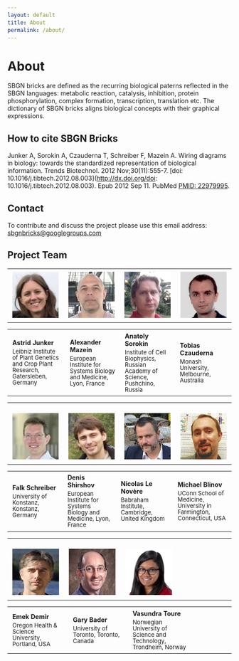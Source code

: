 ```yaml
---
layout: default
title: About
permalink: /about/
---
```


# About

SBGN bricks are defined as the recurring biological paterns reflected in the SBGN languages: metabolic reaction, catalysis, inhibition, protein phosphorylation, complex formation, transcription, translation etc. The dictionary of SBGN bricks aligns biological concepts with their graphical expressions.

## How to cite SBGN Bricks

Junker A, Sorokin A, Czauderna T, Schreiber F, Mazein A. Wiring diagrams in biology: towards the standardized representation of biological information. Trends Biotechnol. 2012 Nov;30(11):555-7. [doi: 10.1016/j.tibtech.2012.08.003](http://dx.doi.org/doi: 10.1016/j.tibtech.2012.08.003). Epub 2012 Sep 11. PubMed [PMID: 22979995](https://www.ncbi.nlm.nih.gov/pubmed/22979995).

## Contact

To contribute and discuss the project please use this email address: [sbgnbricks@googlegroups.com](mailto:sbgnbricks@googlegroups.com)  

<!--## Related projects
PD2AF Converter
ModelBricks of the Virtual Cell project-->

## Project Team

<table>
<tr>
<td style="width: 200px;"><p style="margin:4px;"><img src="/images/team/AstridJunker.jpg" width="160"/></p></td>
<td style="width: 200px;"><p style="margin:4px;"><img src="/images/team/AlexanderMazein.jpg" width="160"/></p></td>
<td style="width: 200px;"><p style="margin:4px;"><img src="/images/team/AnatolySorokin.jpg" width="160"/></p></td>
<td style="width: 200px;"><p style="margin:4px;"><img src="/images/team/TobiasCzauderna.jpg" width="160"/></p></td>
</tr>
</table>

<table>
<tr>
<td style="width: 200px;"><p style="margin:4px;"><strong>Astrid Junker</strong></p><p style="margin:4px; line-height:100%;"><font size="2">Leibniz Institute of Plant Genetics and Crop Plant Research, Gatersleben, Germany</font></p></td>
<td style="width: 200px;"><p style="margin:4px;"><strong>Alexander Mazein</strong></p><p style="margin:4px; line-height:100%;"><font size="2">European Institute for Systems Biology and Medicine, Lyon, France</font></p></td>
<td style="width: 200px;"><p style="margin:4px;"><strong>Anatoly Sorokin</strong></p><p style="margin:4px; line-height:100%;"><font size="2">Institute of Cell Biophysics, Russian Academy of Science, Pushchino, Russia</font></p></td>
<td style="width: 200px;"><p style="margin:4px;"><strong>Tobias Czauderna</strong></p><p style="margin:4px; line-height:100%;"><font size="2">Monash University, Melbourne, Australia</font></p></td>
</tr>
</table>

<table>
<tr>
<td style="width: 200px;"><p style="margin:4px;"><br /><img src="/images/team/FalkSchreiber.jpg" width="160"/></p></td>
<td style="width: 200px;"><p style="margin:4px;"><br /><img src="/images/team/DenisShirshov.jpg" width="160"/></p></td>
<td style="width: 200px;"><p style="margin:4px;"><br /><img src="/images/team/NicolasLeNovere.jpg" width="160"/></p></td>
<td style="width: 200px;"><p style="margin:4px;"><br /><img src="/images/team/MichaelBlinov.jpg" width="160"/></p></td>
</tr>
</table>

<table>
<tr>
<td style="width: 200px;"><p style="margin:4px;"><strong>Falk Schreiber</strong></p><p style="margin:4px; line-height:100%;"><font size="2">University of Konstanz, Konstanz, Germany</font></p></td>
<td style="width: 200px;"><p style="margin:4px;"><strong>Denis Shirshov</strong></p><p style="margin:4px; line-height:100%;"><font size="2">European Institute for Systems Biology and Medicine, Lyon, France</font></p></td>
<td style="width: 200px;"><p style="margin:4px;"><strong>Nicolas Le Novère</strong></p><p style="margin:4px; line-height:100%;"><font size="2">Babraham Institute, Cambridge, United Kingdom</font></p></td>
<td style="width: 200px;"><p style="margin:4px;"><strong>Michael Blinov</strong></p><p style="margin:4px; line-height:100%;"><font size="2">UConn School of Medicine, University in Farmington, Connecticut, USA</font></p></td>
</tr>
</table>

<table>
<tr>
<td style="width: 200px;"><br /><p style="margin:4px;"><img src="/images/team/EmekDemir.jpg" width="160"/></p></td>
<td style="width: 200px;"><br /><p style="margin:4px;"><img src="/images/team/GaryBader.jpg" width="160"/></p></td>
<td style="width: 200px;"><br /><p style="margin:4px;"><img src="/images/team/VasundraToure.jpg" width="160"/></p></td>
<td style="width: 200px;"><br /> </td>
</tr>
</table>

<table>
<tr>
<td style="width: 200px;"><p style="margin:4px;"><strong>Emek Demir</strong></p><p style="margin:4px; line-height:100%;"><font size="2">Oregon Health & Science University, Portland, USA</font></p></td>
<td style="width: 200px;"><p style="margin:4px;"><strong>Gary Bader</strong></p><p style="margin:4px; line-height:100%;"><font size="2">University of Toronto, Toronto, Canada</font></p></td>
<td style="width: 200px;"><p style="margin:4px;"><strong>Vasundra Toure</strong></p><p style="margin:4px; line-height:100%;"><font size="2">Norwegian University of Science and Technology, Trondheim, Norway</font></p></td>
<td style="width: 200px;"> </td>
</tr>
</table>
